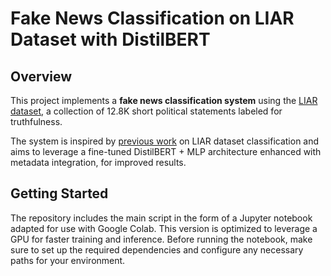 # Fake News Classification on LIAR Dataset with DistilBERT

## Overview
This project implements a **fake news classification system** using the [LIAR dataset](https://aclanthology.org/P17-2067.pdf), a collection of 12.8K short political statements labeled for truthfulness. 

The system is inspired by [previous work](https://github.com/moscatena/Fake-News-Classification?tab=readme-ov-file) on LIAR dataset classification and aims to leverage a fine-tuned DistilBERT + MLP architecture enhanced with metadata integration, for improved results.

## Getting Started
The repository includes the main script in the form of a Jupyter notebook adapted for use with Google Colab. This version is optimized to leverage a GPU for faster training and inference. Before running the notebook, make sure to set up the required dependencies and configure any necessary paths for your environment.
